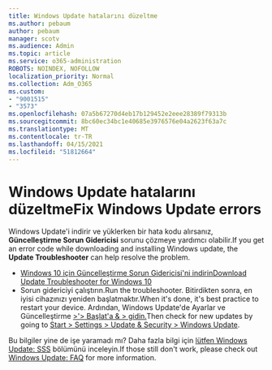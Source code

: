 ```yaml
---
title: Windows Update hatalarını düzeltme
ms.author: pebaum
author: pebaum
manager: scotv
ms.audience: Admin
ms.topic: article
ms.service: o365-administration
ROBOTS: NOINDEX, NOFOLLOW
localization_priority: Normal
ms.collection: Adm_O365
ms.custom:
- "9001515"
- "3573"
ms.openlocfilehash: 07a5b67270d4eb17b129452e2eee28389f79313b
ms.sourcegitcommit: 8bc60ec34bc1e40685e3976576e04a2623f63a7c
ms.translationtype: MT
ms.contentlocale: tr-TR
ms.lasthandoff: 04/15/2021
ms.locfileid: "51812664"
---
```

# <a name="fix-windows-update-errors"></a><span data-ttu-id="a97f6-102">Windows Update hatalarını düzeltme</span><span class="sxs-lookup"><span data-stu-id="a97f6-102">Fix Windows Update errors</span></span>

<span data-ttu-id="a97f6-103">Windows Update'i indirir ve yüklerken bir hata kodu alırsanız, **Güncelleştirme Sorun Gidericisi** sorunu çözmeye yardımcı olabilir.</span><span class="sxs-lookup"><span data-stu-id="a97f6-103">If you get an error code while downloading and installing Windows update, the **Update Troubleshooter** can help resolve the problem.</span></span>

- [<span data-ttu-id="a97f6-104">Windows 10 için Güncelleştirme Sorun Gidericisi'ni indirin</span><span class="sxs-lookup"><span data-stu-id="a97f6-104">Download Update Troubleshooter for Windows 10</span></span>](https://support.microsoft.com/help/4027322/windows-update-troubleshooter)
- <span data-ttu-id="a97f6-105">Sorun gidericiyi çalıştırın.</span><span class="sxs-lookup"><span data-stu-id="a97f6-105">Run the troubleshooter.</span></span> <span data-ttu-id="a97f6-106">Bitirdikten sonra, en iyisi cihazınızı yeniden başlatmaktır.</span><span class="sxs-lookup"><span data-stu-id="a97f6-106">When it's done, it's best practice to restart your device.</span></span> <span data-ttu-id="a97f6-107">Ardından, Windows Update'de Ayarlar ve Güncelleştirme [>'> Başlat'a & > gidin.](ms-settings:windowsupdate)</span><span class="sxs-lookup"><span data-stu-id="a97f6-107">Then check for new updates by going to [Start > Settings > Update & Security > Windows Update](ms-settings:windowsupdate).</span></span>

<span data-ttu-id="a97f6-108">Bu bilgiler yine de işe yaramadı mı? Daha fazla bilgi için [lütfen Windows Update: SSS](https://support.microsoft.com/help/12373/windows-update-faq) bölümünü inceleyin.</span><span class="sxs-lookup"><span data-stu-id="a97f6-108">If those still don't work, please check out [Windows Update: FAQ](https://support.microsoft.com/help/12373/windows-update-faq) for more information.</span></span>
